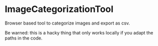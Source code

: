 # ImageCategorizationTool

Browser based tool to categorize images and export as csv. 

Be warned: this is a hacky thing that only works locally if you adapt the paths in the code. 



